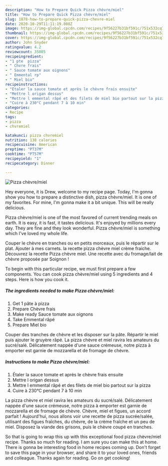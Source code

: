 ```yaml
---
description: "How to Prepare Quick Pizza chèvre/miel"
title: "How to Prepare Quick Pizza chèvre/miel"
slug: 1878-how-to-prepare-quick-pizza-chevre-miel
date: 2020-10-29T11:11:19.808Z
image: https://img-global.cpcdn.com/recipes/9f56227b31bf591c/751x532cq70/pizza-chevremiel-photo-principale-de-la-recette.jpg
thumbnail: https://img-global.cpcdn.com/recipes/9f56227b31bf591c/751x532cq70/pizza-chevremiel-photo-principale-de-la-recette.jpg
cover: https://img-global.cpcdn.com/recipes/9f56227b31bf591c/751x532cq70/pizza-chevremiel-photo-principale-de-la-recette.jpg
author: John Snyder
ratingvalue: 4.2
reviewcount: 35005
recipeingredient:
- "1 pte  pizza"
- " Chvre frais"
- " Sauce tomate aux oignons"
- " Emmental rp"
- " Miel bio"
recipeinstructions:
- "Étaler la sauce tomate et après le chèvre frais ensuite"
- "Mettre l origan dessus"
- "Mettre l emmental râpé et des filets de miel bio partout sur la pizza"
- "Cuire à 230°C pendant 7 à 10 min"
categories:
- Recipe
tags:
- pizza
- chvremiel

katakunci: pizza chvremiel 
nutrition: 138 calories
recipecuisine: American
preptime: "PT37M"
cooktime: "PT57M"
recipeyield: "1"
recipecategory: Dinner

---
```



![Pizza chèvre/miel](https://img-global.cpcdn.com/recipes/9f56227b31bf591c/751x532cq70/pizza-chevremiel-photo-principale-de-la-recette.jpg)

Hey everyone, it is Drew, welcome to my recipe page. Today, I'm gonna show you how to prepare a distinctive dish, pizza chèvre/miel. It is one of my favorites. For mine, I'm gonna make it a bit unique. This will be really delicious.

Pizza chèvre/miel is one of the most favored of current trending meals on earth. It is easy, it is fast, it tastes delicious. It's enjoyed by millions every day. They are fine and they look wonderful. Pizza chèvre/miel is something which I've loved my whole life.

Couper le chèvre en tranches ou en petits morceaux, puis le répartir sur le plat. Ajouter à mes carnets. la recette pizza chèvre miel crème fraiche. Découvrez la recette Pizza chèvre miel. Une recette avec du fromage/lait de chèvre proposée par Soignon !


To begin with this particular recipe, we must first prepare a few components. You can cook pizza chèvre/miel using 5 ingredients and 4 steps. Here is how you cook it.

<!--inarticleads1-->

##### The ingredients needed to make Pizza chèvre/miel:

1. Get 1 pâte à pizza
1. Prepare  Chèvre frais
1. Make ready  Sauce tomate aux oignons
1. Take  Emmental râpé
1. Prepare  Miel bio


Couper des tranches de chèvre et les disposer sur la pâte. Répartir le miel puis ajouter le gruyère râpé. La pizza chèvre et miel ravira les amateurs du sucré/salé. Délicatement nappée d&#39;une sauce crémeuse, notre pizza à emporter est garnie de mozzarella et de fromage de chèvre. 

<!--inarticleads2-->

##### Instructions to make Pizza chèvre/miel:

1. Étaler la sauce tomate et après le chèvre frais ensuite
1. Mettre l origan dessus
1. Mettre l emmental râpé et des filets de miel bio partout sur la pizza
1. Cuire à 230°C pendant 7 à 10 min


La pizza chèvre et miel ravira les amateurs du sucré/salé. Délicatement nappée d&#39;une sauce crémeuse, notre pizza à emporter est garnie de mozzarella et de fromage de chèvre. Chèvre, miel et figues, un accord parfait ! Aujourd&#39;hui, nous allons voir une recette de pizza sucrée/salée, utilisant des figues fraîches, du chèvre, de la crème fraîche et un peu de miel. Disposez la viande des grisons, puis le chèvre coupé en tranches. 

So that is going to wrap this up with this exceptional food pizza chèvre/miel recipe. Thanks so much for reading. I am sure you can make this at home. There is gonna be interesting food in home recipes coming up. Don't forget to save this page in your browser, and share it to your loved ones, friends and colleague. Thanks again for reading. Go on get cooking!

